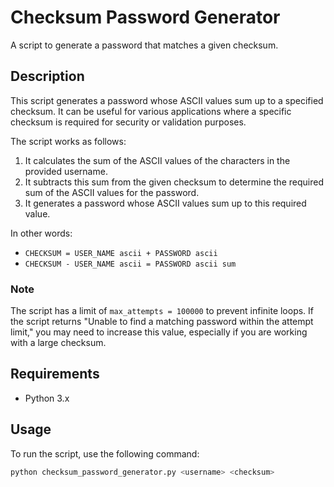 # Checksum Password Generator

A script to generate a password that matches a given checksum.

## Description

This script generates a password whose ASCII values sum up to a specified checksum. It can be useful for various applications where a specific checksum is required for security or validation purposes.

The script works as follows:
1. It calculates the sum of the ASCII values of the characters in the provided username.
2. It subtracts this sum from the given checksum to determine the required sum of the ASCII values for the password.
3. It generates a password whose ASCII values sum up to this required value.

In other words:
- `CHECKSUM = USER_NAME ascii + PASSWORD ascii`
- `CHECKSUM - USER_NAME ascii = PASSWORD ascii sum`

### Note
The script has a limit of `max_attempts = 100000` to prevent infinite loops. If the script returns "Unable to find a matching password within the attempt limit," you may need to increase this value, especially if you are working with a large checksum.

## Requirements
* Python 3.x
  
## Usage

To run the script, use the following command:

```sh
python checksum_password_generator.py <username> <checksum>
